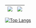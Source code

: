 <!--
### Hi there 👋

**htnosm/htnosm** is a ✨ _special_ ✨ repository because its `README.md` (this file) appears on your GitHub profile.

Here are some ideas to get you started:

- 🔭 I’m currently working on ...
- 🌱 I’m currently learning ...
- 👯 I’m looking to collaborate on ...
- 🤔 I’m looking for help with ...
- 💬 Ask me about ...
- 📫 How to reach me: ...
- 😄 Pronouns: ...
- ⚡ Fun fact: ...
-->

| <a href="https://github.com/anuraghazra/github-readme-stats"><img align="center" src="https://github-readme-stats.vercel.app/api?username=htnosm&show_icons=true&theme=moltack" /></a> | <a href="https://github.com/anuraghazra/github-readme-stats"><img align="center" src="https://github-readme-stats.vercel.app/api?username=htnosm&show_icons=true&theme=graywhite&include_all_commits=true&custom_title=total-commits" /></a> |
| --- | --- |

[![Top Langs](https://github-readme-stats.vercel.app/api/top-langs/?username=htnosm&theme=graywhite&layout=compact)](https://github.com/anuraghazra/github-readme-stats)
